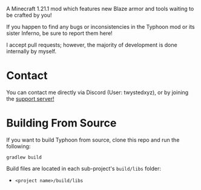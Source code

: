 A Minecraft 1.21.1 mod which features new Blaze armor and tools waiting to be crafted by you!

If you happen to find any bugs or inconsistencies in the Typhoon mod or its sister Inferno, be sure to report them here!

I accept pull requests; however, the majority of development is done internally by myself.

# Contact
You can contact me directly via Discord (User: twystedxyz), or by joining the [support server!](https://discord.gg/qN5sshCsVz)


# Building From Source

If you want to build Typhoon from source, clone this repo and run the following:

```
gradlew build
```

Build files are located in each sub-project's `build/libs` folder:

- `<project name>/build/libs`
